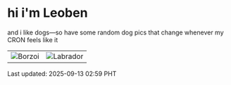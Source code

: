 # hi i'm Leoben

and i like dogs—so have some random dog pics that change whenever my CRON feels like it

|  |  |
|--------|----------|
| ![Borzoi](https://random-dog-vercel.vercel.app/api/random-borzoi?v=1757703544) | ![Labrador](https://random-dog-vercel.vercel.app/api/random-labrador?v=1757703544) |

Last updated: 2025-09-13 02:59 PHT
